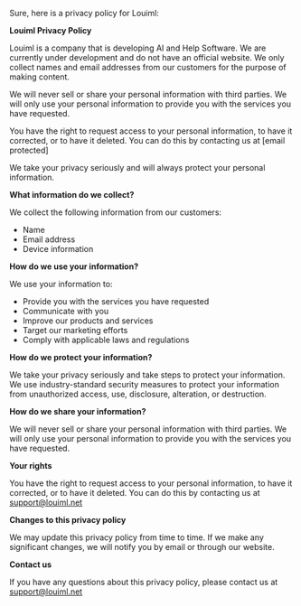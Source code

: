 Sure, here is a privacy policy for Louiml:

**Louiml Privacy Policy**

Louiml is a company that is developing AI and Help Software. We are currently under development and do not have an official website. We only collect names and email addresses from our customers for the purpose of making content.

We will never sell or share your personal information with third parties. We will only use your personal information to provide you with the services you have requested.

You have the right to request access to your personal information, to have it corrected, or to have it deleted. You can do this by contacting us at [email protected]

We take your privacy seriously and will always protect your personal information.

**What information do we collect?**

We collect the following information from our customers:

* Name
* Email address
* Device information

**How do we use your information?**

We use your information to:

* Provide you with the services you have requested
* Communicate with you
* Improve our products and services
* Target our marketing efforts
* Comply with applicable laws and regulations

**How do we protect your information?**

We take your privacy seriously and take steps to protect your information. We use industry-standard security measures to protect your information from unauthorized access, use, disclosure, alteration, or destruction.

**How do we share your information?**

We will never sell or share your personal information with third parties. We will only use your personal information to provide you with the services you have requested.

**Your rights**

You have the right to request access to your personal information, to have it corrected, or to have it deleted. You can do this by contacting us at support@louiml.net

**Changes to this privacy policy**

We may update this privacy policy from time to time. If we make any significant changes, we will notify you by email or through our website.

**Contact us**

If you have any questions about this privacy policy, please contact us at support@louiml.net
